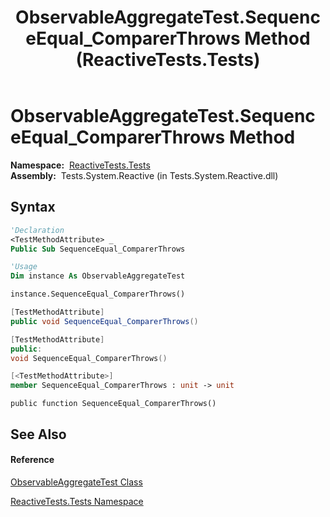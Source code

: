 ﻿---
title: ObservableAggregateTest.SequenceEqual_ComparerThrows Method  (ReactiveTests.Tests)
TOCTitle: SequenceEqual_ComparerThrows Method
ms:assetid: M:ReactiveTests.Tests.ObservableAggregateTest.SequenceEqual_ComparerThrows
ms:mtpsurl: https://msdn.microsoft.com/en-us/library/reactivetests.tests.observableaggregatetest.sequenceequal_comparerthrows(v=VS.103)
ms:contentKeyID: 36620893
ms.date: 06/28/2011
mtps_version: v=VS.103
f1_keywords:
- ReactiveTests.Tests.ObservableAggregateTest.SequenceEqual_ComparerThrows
dev_langs:
- CSharp
- JScript
- VB
- FSharp
- c++
---

# ObservableAggregateTest.SequenceEqual\_ComparerThrows Method

**Namespace:**  [ReactiveTests.Tests](hh289046\(v=vs.103\).md)  
**Assembly:**  Tests.System.Reactive (in Tests.System.Reactive.dll)

## Syntax

``` vb
'Declaration
<TestMethodAttribute> _
Public Sub SequenceEqual_ComparerThrows
```

``` vb
'Usage
Dim instance As ObservableAggregateTest

instance.SequenceEqual_ComparerThrows()
```

``` csharp
[TestMethodAttribute]
public void SequenceEqual_ComparerThrows()
```

``` c++
[TestMethodAttribute]
public:
void SequenceEqual_ComparerThrows()
```

``` fsharp
[<TestMethodAttribute>]
member SequenceEqual_ComparerThrows : unit -> unit 
```

``` jscript
public function SequenceEqual_ComparerThrows()
```

## See Also

#### Reference

[ObservableAggregateTest Class](hh314823\(v=vs.103\).md)

[ReactiveTests.Tests Namespace](hh289046\(v=vs.103\).md)

